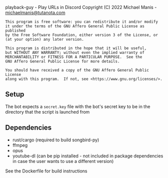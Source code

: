 playback-guy - Play URLs in Discord
    Copyright (C) 2022  Michael Manis - michaelmanis@tutanota.com

    This program is free software: you can redistribute it and/or modify
    it under the terms of the GNU Affero General Public License as published
    by the Free Software Foundation, either version 3 of the License, or
    (at your option) any later version.

    This program is distributed in the hope that it will be useful,
    but WITHOUT ANY WARRANTY; without even the implied warranty of
    MERCHANTABILITY or FITNESS FOR A PARTICULAR PURPOSE.  See the
    GNU Affero General Public License for more details.

    You should have received a copy of the GNU Affero General Public License
    along with this program.  If not, see <https://www.gnu.org/licenses/>.

## Setup

The bot expects a `secret.key` file with the bot's secret key to be in the directory that the script is launched from

## Dependencies

- rust/cargo (required to build songbird-py)
- ffmpeg
- opus
- youtube-dl (can be pip installed - not included in package dependencies in case the user wants to use a different version)

See the Dockerfile for build instructions


